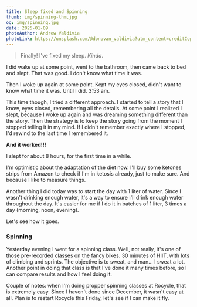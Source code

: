 ```yaml
---
title: Sleep fixed and Spinning
thumb: img/spinning-thm.jpg
og: img/spinning.jpg
date: 2025-01-09
photoAuthor: Andrew Valdivia
photoLink: https://unsplash.com/@donovan_valdivia?utm_content=creditCopyText&utm_medium=referral&utm_source=unsplash
---
```


> Finally! I've fixed my sleep. _Kinda_.

I did wake up at some point, went to the bathroom, then came back to bed and slept. That was good. I don't know what time it was.

Then I woke up again at some point. Kept my eyes closed, didn't want to know what time it was. Until I did. 3:53 am.

This time though, I tried a different approach. I started to tell a story that I know, eyes closed, remembering all the details. At some point I realized I slept, because I woke up again and was dreaming something different than the story. Then the strategy is to keep the story going from the moment I stopped telling it in my mind. If I didn't remember exactly where I stopped, I'd rewind to the last time I remembered it.

**And it worked!!!**

I slept for about 8 hours, for the first time in a while.

I'm optimistic about the adaptation of the diet now. I'll buy some ketones strips from Amazon to check if I'm in ketosis already, just to make sure. And because I like to measure things.

Another thing I did today was to start the day with 1 liter of water. Since I wasn't drinking enough water, it's a way to ensure I'll drink enough water throughout the day. It's easier for me if I do it in batches of 1 liter, 3 times a day (morning, noon, evening).

Let's see how it goes.

### Spinning

Yesterday evening I went for a spinning class. Well, not really, it's one of those pre-recorded classes on the fancy bikes. 30 minutes of HIIT, with lots of climbing and sprints. The objective is to sweat, and man... I sweat a lot. Another point in doing that class is that I've done it many times before, so I can compare results and how I feel doing it.

Couple of notes: when I'm doing propper spinning classes at Rocycle, that is extremely easy. Since I haven't done since December, it wasn't easy at all. Plan is to restart Rocycle this Friday, let's see if I can make it fly.